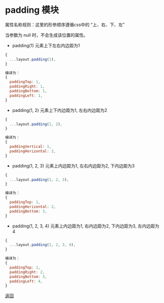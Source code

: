 # padding 模块

属性名称规则：这里的形参顺序遵循css中的 “上、右、下、左”

当参数为 null 时，不会生成该位置的属性。

* padding(1) 元素上下左右内边距为1

```javascript 
{
  ...layout.padding(1),
}

编译为：
{
  paddingTop: 1,
  paddingRight: 1,
  paddingBottom: 1,
  paddingLeft: 1,
}
```

* padding(1, 2) 元素上下内边距为1, 左右内边距为2

```javascript 
{
  ...layout.padding(1, 2),
}

编译为：
{
  paddingVertical: 1,
  paddingHorizontal: 2,
}
```

* padding(1, 2, 3) 元素上内边距为1, 左右内边距为2, 下内边距为3

```javascript 
{
  ...layout.padding(1, 2, 3),
}

编译为：
{
  paddingTop: 1,
  paddingHorizontal: 2,
  paddingBottom: 3,
}
```

* padding(1, 2, 3, 4) 元素上内边距为1, 右内边距为2, 下内边距为3, 左内边距为4

```javascript 
{
  ...layout.padding(1, 2, 3, 4),
}

编译为：
{
  paddingTop: 1,
  paddingRight: 2,
  paddingBottom: 3,
  paddingLeft: 4,
}
```

[返回](../README.md)